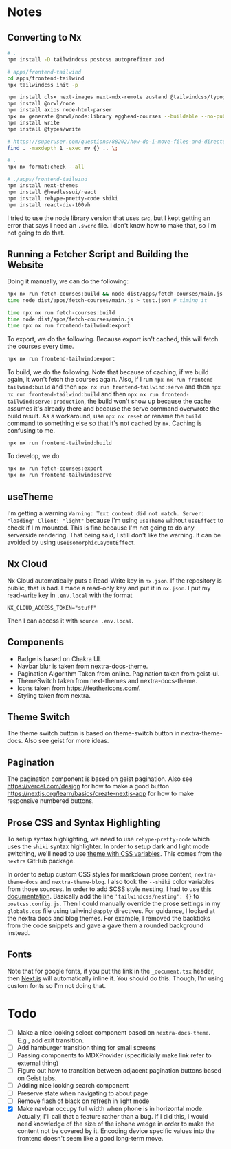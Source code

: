 # Notes

## Converting to Nx

```bash
# .
npm install -D tailwindcss postcss autoprefixer zod

# apps/frontend-tailwind
cd apps/frontend-tailwind
npx tailwindcss init -p

npm install clsx next-images next-mdx-remote zustand @tailwindcss/typography
npm install @nrwl/node
npm install axios node-html-parser
npx nx generate @nrwl/node:library egghead-courses --buildable --no-publishable --strict --testEnvironment=node
npm install write
npm install @types/write

# https://superuser.com/questions/88202/how-do-i-move-files-and-directories-to-the-parent-folder-in-linux
find . -maxdepth 1 -exec mv {} .. \;

# .
npx nx format:check --all

# ./apps/frontend-tailwind
npm install next-themes
npm install @headlessui/react
npm install rehype-pretty-code shiki
npm install react-div-100vh
```

I tried to use the node library version that uses `swc`, but I kept getting an error that says I need an `.swcrc` file.
I don't know how to make that, so I'm not going to do that.

## Running a Fetcher Script and Building the Website

Doing it manually, we can do the following:

```bash
npx nx run fetch-courses:build && node dist/apps/fetch-courses/main.js > test.json
time node dist/apps/fetch-courses/main.js > test.json # timing it

time npx nx run fetch-courses:build
time node dist/apps/fetch-courses/main.js
time npx nx run frontend-tailwind:export
```

To export, we do the following.
Because export isn't cached, this will fetch the courses every time.

```bash
npx nx run frontend-tailwind:export
```

To build, we do the following.
Note that because of caching,
if we build again, it won't fetch the courses again.
Also, if I run `npx nx run frontend-tailwind:build` and then `npx nx run frontend-tailwind:serve` and then `npx nx run frontend-tailwind:build` and then `npx nx run frontend-tailwind:serve:production`,
the build won't show up because the cache assumes it's already there and because the serve command overwrote the build result.
As a workaround, use `npx nx reset` or rename the `build` command to something else so that it's not cached by `nx`.
Caching is confusing to me.

```bash
npx nx run frontend-tailwind:build
```

To develop, we do

```bash
npx nx run fetch-courses:export
npx nx run frontend-tailwind:serve
```

## useTheme

I'm getting a warning `Warning: Text content did not match. Server: "loading" Client: "light"`
because I'm using `useTheme` without `useEffect` to check if I'm mounted.
This is fine because I'm not going to do any serverside rendering.
That being said, I still don't like the warning.
It can be avoided by using `useIsomorphicLayoutEffect`.

## Nx Cloud

Nx Cloud automatically puts a Read-Write key in `nx.json`.
If the repository is public, that is bad.
I made a read-only key and put it in `nx.json`.
I put my read-write key in `.env.local` with the format

```text
NX_CLOUD_ACCESS_TOKEN="stuff"
```

Then I can access it with `source .env.local`.

## Components

- Badge is based on Chakra UI.
- Navbar blur is taken from nextra-docs-theme.
- Pagination Algorithm Taken from online. Pagination taken from geist-ui.
- ThemeSwitch taken from next-themes and nextra-docs-theme.
- Icons taken from https://feathericons.com/.
- Styling taken from nextra.

## Theme Switch

The theme switch button is based on theme-switch button in nextra-theme-docs.
Also see geist for more ideas.

## Pagination

The pagination component is based on geist pagination.
Also see https://vercel.com/design for how to make a good button
https://nextjs.org/learn/basics/create-nextjs-app
for how to make responsive numbered buttons.

## Prose CSS and Syntax Highlighting

To setup syntax highlighting, we need to use `rehype-pretty-code` which uses the `shiki` syntax highlighter.
In order to setup dark and light mode switching, we'll need to use [theme with CSS variables](https://github.com/shikijs/shiki/blob/main/docs/themes.md#theming-with-css-variables).
This comes from the `nextra` GitHub package.

In order to setup custom CSS styles for markdown prose content, `nextra-theme-docs` and `nextra-theme-blog`.
I also took the `--shiki` color variables from those sources.
In order to add SCSS style nesting, I had to use [this documentation](https://tailwindcss.com/docs/using-with-preprocessors#nesting).
Basically add the line `'tailwindcss/nesting': {}` to `postcss.config.js`.
Then I could manually override the prose settings in my `globals.css` file using tailwind `@apply` directives.
For guidance, I looked at the nextra docs and blog themes.
For example, I removed the backticks from the code snippets and gave a gave them a rounded background instead.

## Fonts

Note that for google fonts, if you put the link in the `_document.tsx` header,
then [Next.js](https://nextjs.org/blog/next-10-2#automatic-webfont-optimization) will automatically inline it.
You should do this.
Though, I'm using custom fonts so I'm not doing that.

# Todo

- [ ] Make a nice looking select component based on `nextra-docs-theme`. E.g., add exit transition.
- [ ] Add hamburger transition thing for small screens
- [ ] Passing components to MDXProvider (specificially make link refer to external thing)
- [ ] Figure out how to transition between adjacent pagination buttons based on Geist tabs.
- [ ] Adding nice looking search component
- [ ] Preserve state when navigating to about page
- [ ] Remove flash of black on refresh in light mode
- [x] Make navbar occupy full width when phone is in horizontal mode.
      Actually, I'll call that a feature rather than a bug.
      If I did this, I would need knowledge of the size of the iphone wedge
      in order to make the content not be covered by it.
      Encoding device specific values into the frontend doesn't seem like a good
      long-term move.
